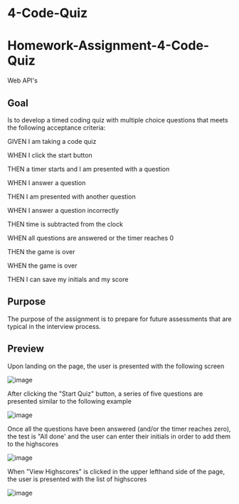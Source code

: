 # 4-Code-Quiz

# Homework-Assignment-4-Code-Quiz
Web API's

## Goal

Is to develop a timed coding quiz with multiple choice questions that meets the following acceptance criteria:

GIVEN I am taking a code quiz

WHEN I click the start button

THEN a timer starts and I am presented with a question

WHEN I answer a question

THEN I am presented with another question

WHEN I answer a question incorrectly

THEN time is subtracted from the clock

WHEN all questions are answered or the timer reaches 0

THEN the game is over

WHEN the game is over

THEN I can save my initials and my score


## Purpose

The purpose of the assignment is to prepare for future assessments that are typical in the interview process.

## Preview
Upon landing on the page, the user is presented with the following screen

![image](https://user-images.githubusercontent.com/87455097/133507877-91b054b6-2cf4-4079-be4b-e155e747c112.png)

After clicking the "Start Quiz" button, a series of five questions are presented similar to the following example

![image](https://user-images.githubusercontent.com/87455097/133508016-712a9b0b-9ef3-4d99-badd-2318d7f7bdea.png)

Once all the questions have been answered (and/or the timer reaches zero), the test is "All done' and the user can enter their initials in order to add them to the highscores

![image](https://user-images.githubusercontent.com/87455097/133508249-227b2e37-f5a9-4379-a9bc-9e68a5c81927.png)

When "View Highscores" is clicked in the upper lefthand side of the page, the user is presented with the list of highscores

![image](https://user-images.githubusercontent.com/87455097/139506033-7e6bbf65-4921-4e9a-9b51-6f06d58c3d90.png)


